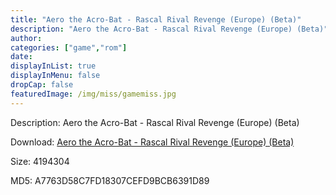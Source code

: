```yaml
---
title: "Aero the Acro-Bat - Rascal Rival Revenge (Europe) (Beta)"
description: "Aero the Acro-Bat - Rascal Rival Revenge (Europe) (Beta)"
author: 
categories: ["game","rom"]
date: 
displayInList: true
displayInMenu: false
dropCap: false
featuredImage: /img/miss/gamemiss.jpg
---
```


Description: Aero the Acro-Bat - Rascal Rival Revenge (Europe) (Beta)

Download: <a style="text-decoration:underline;" href="https://mega.nz/#!DPJgFaJR!pB3cpBgFVNqQgEfVCSafyRHwwf3qpdssyKppLU13nNk" target = "_blank" rel = "nofollow" > Aero the Acro-Bat - Rascal Rival Revenge (Europe) (Beta)</a>

Size: 4194304

MD5: A7763D58C7FD18307CEFD9BCB6391D89

